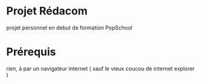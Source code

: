 # Projet Rédacom 

projet personnel en debut de formation PopSchool 

# Prérequis 

rien, à par un navigateur internet ( sauf le vieux coucou de internet explorer )
